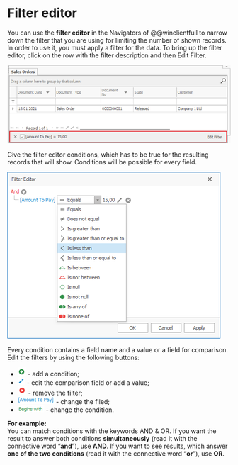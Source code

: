 # Filter editor

You can use the <b>filter editor</b> in the Navigators of @@winclientfull to narrow down the filter that you are using for limiting the number of shown records. In order to use it, you must apply a filter for the data. To bring up the filter editor, click on the row with the filter description and then Edit Filter.

![Edit Filter](pictures/edit-filter.png)

Give the filter editor conditions, which has to be true for the resulting records that will show. Conditions will be possible for every field.

![Filter Editor](pictures/filter-editor.png)

Every condition contains a field name and a value or a field for comparison. <br>
Edit the filters by using the following buttons:
-	![Add a condition](pictures/add-a-contition.png)  - add a condition; 
-	![Edit button](pictures/edit-button.png) - edit the comparison field or add a value;   
-	![Remove button](pictures/remove-button.png) - remove the filter; 
-	![Change the field](pictures/change-the-field.png) - change the filed;
-	![Change the condition](pictures/change-the-condition.png)  - change the condition.

<b>For example:</b> <br>
You can match conditions with the keywords AND & OR. If you want the result to answer both conditions <b>simultaneously</b> (read it with the connective word “<b>and</b>”), use <b>AND</b>. If you want to see results, which answer <b>one of the two conditions</b> (read it with the connective word “<b>or</b>”), use <b>OR</b>.
